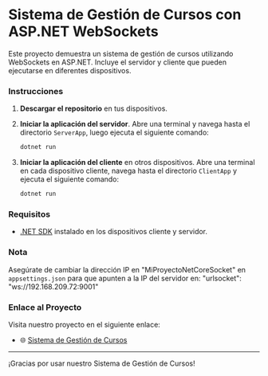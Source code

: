 # Sistema de Gestión de Cursos con ASP.NET WebSockets

Este proyecto demuestra un sistema de gestión de cursos utilizando WebSockets en ASP.NET. Incluye el servidor y cliente que pueden ejecutarse en diferentes dispositivos.

### Instrucciones

1. **Descargar el repositorio** en tus dispositivos.

2. **Iniciar la aplicación del servidor**. Abre una terminal y navega hasta el directorio `ServerApp`, luego ejecuta el siguiente comando:
    ```bash
    dotnet run
    ```

3. **Iniciar la aplicación del cliente** en otros dispositivos. Abre una terminal en cada dispositivo cliente, navega hasta el directorio `ClientApp` y ejecuta el siguiente comando:
    ```bash
    dotnet run
    ```

### Requisitos

- [.NET SDK](https://dotnet.microsoft.com/download) instalado en los dispositivos cliente y servidor.

### Nota

Asegúrate de cambiar la dirección IP en "MiProyectoNetCoreSocket" en `appsettings.json` para que apunten a la IP del servidor en:
"urlsocket": "ws://192.168.209.72:9001"

### Enlace al Proyecto

Visita nuestro proyecto en el siguiente enlace:
- 🌐 [Sistema de Gestión de Cursos](http://www.cursosuna.somee.com/Carrito/Index)

---

¡Gracias por usar nuestro Sistema de Gestión de Cursos!
